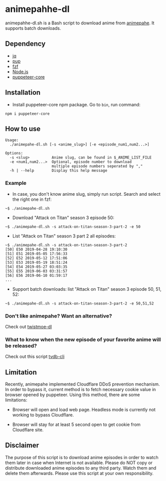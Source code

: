 animepahhe-dl
=============

animepahhe-dl.sh is a Bash script to download anime from [animepahe](https://animepahe.com/). It supports batch downloads.

## Dependency

- [jq](https://stedolan.github.io/jq/)
- [pup](https://github.com/EricChiang/pup)
- [fzf](https://github.com/junegunn/fzf)
- [Node.js](https://nodejs.org/en/download/)
- [puppeteer-core](https://www.npmjs.com/package/puppeteer-core)

## Installation

- Install puppeteer-core npm package. Go to `bin`, run command:

```
npm i puppeteer-core
```

## How to use

```
Usage:
  ./animepahe-dl.sh [-s <anime_slug>] [-e <episode_num1,num2...>]

Options:
  -s <slug>          Anime slug, can be found in $_ANIME_LIST_FILE
  -e <num1,num2...>  Optional, episode number to download
                     multiple episode numbers seperated by ","
  -h | --help        Display this help message
```

### Example

- In case, you don't know anime slug, simply run script. Search and select the right one in fzf:

```
~$ ./animepahe-dl.sh
```

- Download "Attack on Titan" season 3 episode 50:

```
~$ ./animepahe-dl.sh -s attack-on-titan-season-3-part-2 -e 50
```

- List "Attack on Titan" season 3 part 2 all episodes:

```
~$ ./animepahe-dl.sh -s attack-on-titan-season-3-part-2
[50] E50 2019-04-28 19:10:30
[51] E51 2019-05-05 17:56:33
[52] E52 2019-05-12 17:51:06
[53] E53 2019-05-19 18:51:24
[54] E54 2019-05-27 03:03:35
[55] E55 2019-06-03 03:31:57
[56] E56 2019-06-10 01:59:17
...
```

- Support batch downloads: list "Attack on Titan" season 3 episode 50, 51, 52:

```
~$ ./animepahe-dl.sh -s attack-on-titan-season-3-part-2 -e 50,51,52
```

### Don't like animepahe? Want an alternative?

Check out [twistmoe-dl](https://github.com/KevCui/twistmoe-dl)

### What to know when the new episode of your favorite anime will be released?

Check out this script [tvdb-cli](https://github.com/KevCui/tvdb-cli)

## Limitation

Recently, animepahe implemented Cloudflare DDoS prevention mechanism. In order to bypass it, current method is to fetch necessary cookie value in browser opened by puppeteer. Using this method, there are some limitations:

- Browser will open and load web page. Headless mode is currently not working to bypass Cloudflare.

- Browser will stay for at least 5 second open to get cookie from Cloudflare site.

## Disclaimer

The purpose of this script is to download anime episodes in order to watch them later in case when Internet is not available. Please do NOT copy or distribute downloaded anime episodes to any third party. Watch them and delete them afterwards. Please use this script at your own responsibility.
